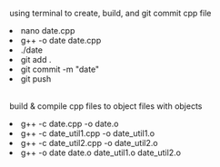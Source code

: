 <p>using terminal to create, build, and git commit cpp file</p>
<li>nano date.cpp</li>
<li>g++ -o date date.cpp</li>
<li>./date</li>
<li>git add .</li>
<li>git commit -m "date"</li>
<li>git push</li>
<br>
<p>build & compile cpp files to object files with objects</p>
<li>g++ -c date.cpp -o date.o</li>
<li>g++ -c date_util1.cpp -o date_util1.o</li>
<li>g++ -c date_util2.cpp -o date_util2.o</li>
<li>g++ -o date date.o date_util1.o date_util2.o</li>
